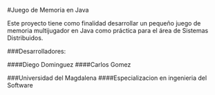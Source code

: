 #Juego de Memoria en Java

Este proyecto tiene como finalidad desarrollar un pequeño juego de memoria multijugador
en Java como práctica para el área de Sistemas Distribuidos.

###Desarrolladores:

####Diego Dominguez
####Carlos Gomez

###Universidad del Magdalena
####Especializacion en ingenieria del Software
